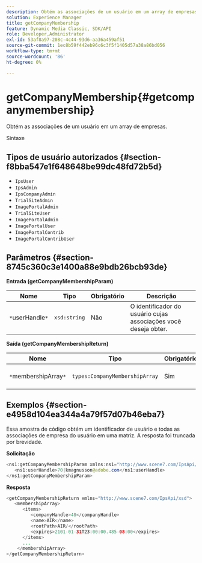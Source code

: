 ```yaml
---
description: Obtém as associações de um usuário em um array de empresas.
solution: Experience Manager
title: getCompanyMembership
feature: Dynamic Media Classic, SDK/API
role: Developer,Administrator
exl-id: 53af8a97-208c-4c44-93d6-aa36a459af51
source-git-commit: 1ec8b59f442eb96c6c3f5f1405d57a38a86bd056
workflow-type: tm+mt
source-wordcount: '86'
ht-degree: 0%

---
```


# getCompanyMembership{#getcompanymembership}

Obtém as associações de um usuário em um array de empresas.

Sintaxe

## Tipos de usuário autorizados {#section-f8bba547e1f648648be99dc48fd72b5d}

* `IpsUser`
* `IpsAdmin`
* `IpsCompanyAdmin`
* `TrialSiteAdmin`
* `ImagePortalAdmin`
* `TrialSiteUser`
* `ImagePortalAdmin`
* `ImagePortalUser`
* `ImagePortalContrib`
* `ImagePortalContribUser`

## Parâmetros {#section-8745c360c3e1400a88e9bdb26bcb93de}

**Entrada (getCompanyMembershipParam)**

| Nome | Tipo | Obrigatório | Descrição |
|---|---|---|---|
| `*`userHandle`*` | `xsd:string` | Não | O identificador do usuário cujas associações você deseja obter. |

**Saída (getCompanyMembershipReturn)**

| Nome | Tipo | Obrigatório | Descrição |
|---|---|---|---|
| `*`membershipArray`*` | `types:CompanyMembershipArray` | Sim | Matriz de associações a empresas. |

## Exemplos {#section-e4958d104ea344a4a79f57d07b46eba7}

Essa amostra de código obtém um identificador de usuário e todas as associações de empresa do usuário em uma matriz. A resposta foi truncada por brevidade.

**Solicitação**

```java
<ns1:getCompanyMembershipParam xmlns:ns1="http://www.scene7.com/IpsApi/xsd">
   <ns1:userHandle>70|kmagnusson@adobe.com</ns1:userHandle>
</ns1:getCompanyMembershipParam>
```

**Resposta**

```java
<getCompanyMembershipReturn xmlns="http://www.scene7.com/IpsApi/xsd">
   <membershipArray>
      <items>
         <companyHandle>48</companyHandle>
         <name>AIR</name>
         <rootPath>AIR/</rootPath>
         <expires>2101-01-31T23:00:00.485-08:00</expires>
      </items>
      ...
    </membershipArray>
</getCompanyMembershipReturn>
```
